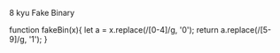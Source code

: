 8 kyu
Fake Binary

function fakeBin(x){
let a = x.replace(/[0-4]/g, '0');
return a.replace(/[5-9]/g, '1');
}
